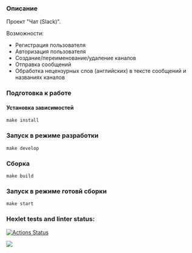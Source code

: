 ### Описание

Проект "Чат (Slack)".

Возможности:
- Регистрация пользователя
- Авторизация пользователя
- Создание/переименование/удаление каналов
- Отправка сообщений
- Обработка нецензурных слов (английских) в тексте сообщений и названиях каналов


### Подготовка к работе

#### Установка зависимостей

```
make install
```

### Запуск в режиме разработки

```
make develop
```

### Сборка

```
make build
```

### Запуск в режиме готовй сборки

```
make start
```

### Hexlet tests and linter status:
[![Actions Status](https://github.com/AnsGit/frontend-project-12/actions/workflows/hexlet-check.yml/badge.svg)](https://github.com/AnsGit/frontend-project-12/actions)

<a href="https://codeclimate.com/github/AnsGit/frontend-project-12/maintainability"><img src="https://api.codeclimate.com/v1/badges/e3969f6f6d03efda34d8/maintainability" /></a>
